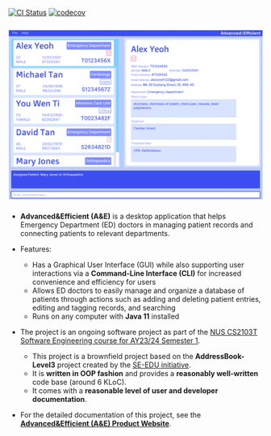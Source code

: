 [![CI Status](https://github.com/AY2324S1-CS2103T-T14-2/tp/actions/workflows/gradle.yml/badge.svg)](https://github.com/AY2324S1-CS2103T-T14-2/tp/actions)
[![codecov](https://codecov.io/gh/AY2324S1-CS2103T-T14-2/tp/graph/badge.svg?token=OANNMRPP8F)](https://codecov.io/gh/AY2324S1-CS2103T-T14-2/tp)

![Ui](docs/images/Ui.png)

* **Advanced&Efficient (A&E)** is a desktop application that helps Emergency Department (ED) doctors in managing
  patient records and connecting patients to relevant departments. <br>

* Features:
    * Has a Graphical User Interface (GUI) while also supporting user interactions via a **Command-Line Interface (CLI)**
      for increased convenience and efficiency for users
    * Allows ED doctors to easily manage and organize a database of patients through actions such as adding and deleting
      patient entries, editing and tagging records, and searching
    * Runs on any computer with **Java 11** installed
* The project is an ongoing software project as part of the
  [NUS CS2103T Software Engineering course for AY23/24 Semester 1](https://nus-cs2103-ay2324s1.github.io/website/index.html).
    * This project is a brownfield project based on the **AddressBook-Level3** project created by the
      [SE-EDU initiative](https://se-education.org).
    * It is **written in OOP fashion** and provides a **reasonably well-written** code base (around 6 KLoC).
    * It comes with a **reasonable level of user and developer documentation**.
* For the detailed documentation of this project, see the **[Advanced&Efficient (A&E) Product Website](https://ay2324s1-cs2103t-t14-2.github.io/tp/)**.
